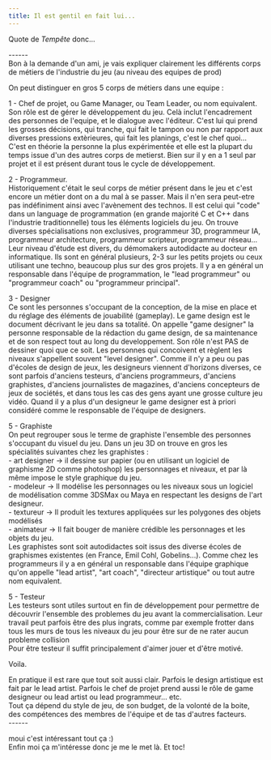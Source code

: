 ```yaml
---
title: Il est gentil en fait lui...
---
```


Quote de _Tempête_ donc...

\------  
Bon à la demande d'un ami, je vais expliquer clairement les différents corps
de métiers de l'industrie du jeu (au niveau des equipes de prod)

On peut distinguer en gros 5 corps de métiers dans une equipe :

1 - Chef de projet, ou Game Manager, ou Team Leader, ou nom equivalent.  
Son rôle est de gérer le développement du jeu. Celà inclut l'encadrement des
personnes de l'equipe, et le dialogue avec l'éditeur. C'est lui qui prend les
grosses décisions, qui tranche, qui fait le tampon ou non par rapport aux
diverses pressions extèrieures, qui fait les planings, c'est le chef quoi...  
C'est en théorie la personne la plus expérimentée et elle est la plupart du
temps issue d'un des autres corps de metierst. Bien sur il y en a 1 seul par
projet et il est présent durant tous le cycle de développement.

2 - Programmeur.  
Historiquement c'était le seul corps de métier présent dans le jeu et c'est
encore un métier dont on a du mal à se passer. Mais il n'en sera peut-etre pas
indéfiniment ainsi avec l'avènement des technos. Il est celui qui "code" dans
un language de programmation (en grande majorité C et C++ dans l'industrie
traditionnelle) tous les éléments logiciels du jeu. On trouve diverses
spécialisations non exclusives, programmeur 3D, programmeur IA, programmeur
architecture, programmeur scripteur, programmeur réseau... Leur niveau d'étude
est divers, du démomakers autodidacte au docteur en informatique. Ils sont en
général plusieurs, 2-3 sur les petits projets ou ceux utilisant une techno,
beaucoup plus sur des gros projets. Il y a en général un responsable dans
l'équipe de programmation, le "lead programmeur" ou "programmeur coach" ou
"programmeur principal".

3 - Designer  
Ce sont les personnes s'occupant de la conception, de la mise en place et du
réglage des éléments de jouabilité (gameplay). Le game design est le document
décrivant le jeu dans sa totalité. On appelle "game designer" la personne
responsable de la rédaction du game design, de sa maintenance et de son
respect tout au long du developpement. Son rôle n'est PAS de dessiner quoi que
ce soit. Les personnes qui concoivent et règlent les niveaux s'appellent
souvent "level designer". Comme il n'y a peu ou pas d'écoles de design de
jeux, les designeurs viennent d'horizons diverses, ce sont parfois d'anciens
testeurs, d'anciens programmeurs, d'anciens graphistes, d'anciens journalistes
de magazines, d'anciens concepteurs de jeux de sociétés, et dans tous les cas
des gens ayant une grosse culture jeu vidéo. Quand il y a plus d'un designeur
le game designer est à priori considéré comme le responsable de l'équipe de
designers.

5 - Graphiste  
On peut regrouper sous le terme de graphiste l'ensemble des personnes
s'occupant du visuel du jeu. Dans un jeu 3D on trouve en gros les spécialités
suivantes chez les graphistes :  
\- art designer -> il dessine sur papier (ou en utilisant un logiciel de
graphisme 2D comme photoshop) les personnages et niveaux, et par là même
impose le style graphique du jeu.  
\- modeleur -> Il modélise les personnages ou les niveaux sous un logiciel de
modélisation comme 3DSMax ou Maya en respectant les designs de l'art
designeur.  
\- textureur -> Il produit les textures appliquées sur les polygones des
objets modélisés  
\- animateur -> Il fait bouger de manière crédible les personnages et les
objets du jeu.  
Les graphistes sont soit autodidactes soit issus des diverse écoles de
graphismes existentes (en France, Emil Cohl, Gobelins...). Comme chez les
programmeurs il y a en général un responsable dans l'équipe graphique qu'on
appelle "lead artist", "art coach", "directeur artistique" ou tout autre nom
equivalent.

5 - Testeur  
Les testeurs sont utiles surtout en fin de développement pour permettre de
découvrir l'ensemble des problemes du jeu avant la commercialisation. Leur
travail peut parfois être des plus ingrats, comme par exemple frotter dans
tous les murs de tous les niveaux du jeu pour être sur de ne rater aucun
probleme collision  
Pour être testeur il suffit principalement d'aimer jouer et d'être motivé.

Voila.

En pratique il est rare que tout soit aussi clair. Parfois le design
artistique est fait par le lead artist. Parfois le chef de projet prend aussi
le rôle de game designeur ou lead artist ou lead programmeur... etc.  
Tout ça dépend du style de jeu, de son budget, de la volonté de la boite, des
compétences des membres de l'équipe et de tas d'autres facteurs.  
\------

moui c'est intéressant tout ça :)  
Enfin moi ça m'intéresse donc je me le met là. Et toc!

